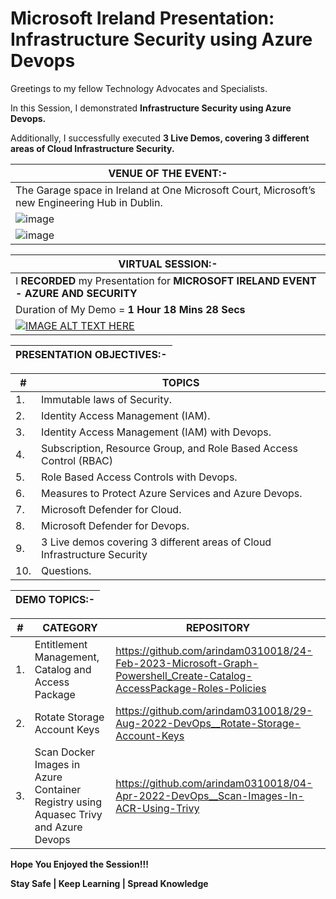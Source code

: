 # Microsoft Ireland Presentation: Infrastructure Security using Azure Devops

Greetings to my fellow Technology Advocates and Specialists.

In this Session, I demonstrated __Infrastructure Security using Azure Devops.__

Additionally, I successfully executed __3 Live Demos, covering 3 different areas of Cloud Infrastructure Security.__

| __VENUE OF THE EVENT:-__ |
| --------- |
| The Garage space in Ireland at One Microsoft Court, Microsoft’s new Engineering Hub in Dublin. |
| ![image](https://user-images.githubusercontent.com/29681063/234447415-2e7932ab-2c99-46e4-beb1-0f0776ce4c59.png) |
| ![image](https://user-images.githubusercontent.com/29681063/234533878-defd59eb-360d-4334-97c0-9c6cfc6af936.png) |

| __VIRTUAL SESSION:-__ |
| --------- |
| I __RECORDED__ my Presentation for __MICROSOFT IRELAND EVENT -  AZURE AND SECURITY__ |
| Duration of My Demo = __1 Hour 18 Mins 28 Secs__ |
| [![IMAGE ALT TEXT HERE](https://img.youtube.com/vi/uekcRlcC1Pw/0.jpg)](https://www.youtube.com/watch?v=uekcRlcC1Pw) |

| __PRESENTATION OBJECTIVES:-__ |
| --------- |

| __#__ | __TOPICS__ |
| --------- | --------- |
| 1. | Immutable laws of Security. |
| 2. | Identity Access Management (IAM). |
| 3. | Identity Access Management (IAM) with Devops. |
| 4. | Subscription, Resource Group, and Role Based Access Control (RBAC) |
| 5. | Role Based Access Controls with Devops. |
| 6. | Measures to Protect Azure Services and Azure Devops. |
| 7. | Microsoft Defender for Cloud. |
| 8. | Microsoft Defender for Devops. |
| 9. | 3 Live demos covering 3 different areas of Cloud Infrastructure Security |
| 10. | Questions. |

| __DEMO TOPICS:-__ |
| --------- |

| __#__ | __CATEGORY__ | __REPOSITORY__ |
| --------- | --------- | --------- |
| 1. | Entitlement Management, Catalog and Access Package | https://github.com/arindam0310018/24-Feb-2023-Microsoft-Graph-Powershell_Create-Catalog-AccessPackage-Roles-Policies |
| 2. | Rotate Storage Account Keys | https://github.com/arindam0310018/29-Aug-2022-DevOps__Rotate-Storage-Account-Keys |
| 3. | Scan Docker Images in Azure Container Registry using Aquasec Trivy and Azure Devops | https://github.com/arindam0310018/04-Apr-2022-DevOps__Scan-Images-In-ACR-Using-Trivy |


__Hope You Enjoyed the Session!!!__

__Stay Safe | Keep Learning | Spread Knowledge__
